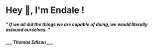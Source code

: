<h1 title="head"> Hey 👋, I'm Endale !</h1>

**<h5><i>" If we all did the things we are capable of doing, we would literally astound ourselves. "</i></h5>**

*<b>___ Thomas Edison ___</b>*
